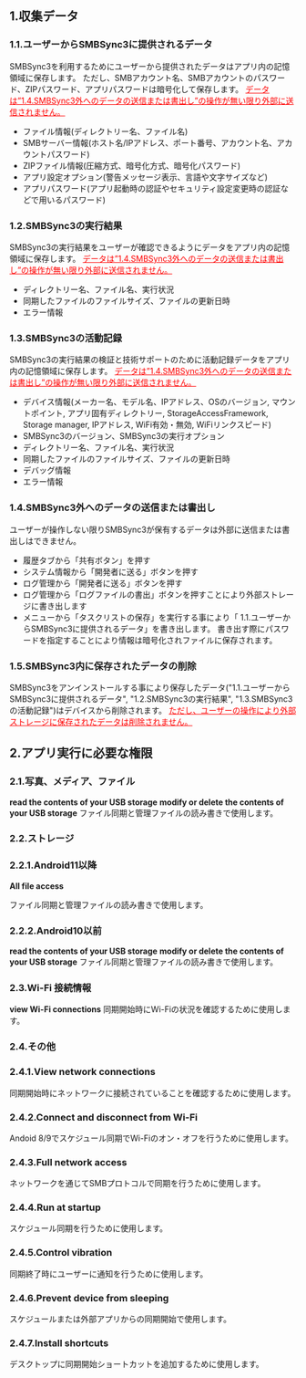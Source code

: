 ## 1.収集データ
### 1.1.ユーザーからSMBSync3に提供されるデータ

SMBSync3を利用するためにユーザーから提供されたデータはアプリ内の記憶領域に保存します。
ただし、SMBアカウント名、SMBアカウントのパスワード、ZIPパスワード、アプリパスワードは暗号化して保存します。
<span style="color: red;"><u>データは”1.4.SMBSync3外へのデータの送信または書出し”の操作が無い限り外部に送信されません。</u></span>

- ファイル情報(ディレクトリー名、ファイル名)
- SMBサーバー情報(ホスト名/IPアドレス、ポート番号、アカウント名、アカウントパスワード)
- ZIPファイル情報(圧縮方式、暗号化方式、暗号化パスワード)
- アプリ設定オプション(警告メッセージ表示、言語や文字サイズなど)
- アプリパスワード(アプリ起動時の認証やセキュリティ設定変更時の認証などで用いるパスワード)

### 1.2.SMBSync3の実行結果

SMBSync3の実行結果をユーザーが確認できるようにデータをアプリ内の記憶領域に保存します。
<span style="color: red;"><u>データは”1.4.SMBSync3外へのデータの送信または書出し”の操作が無い限り外部に送信されません。</u></span>

- ディレクトリー名、ファイル名、実行状況
- 同期したファイルのファイルサイズ、ファイルの更新日時
- エラー情報

### 1.3.SMBSync3の活動記録

SMBSync3の実行結果の検証と技術サポートのために活動記録データをアプリ内の記憶領域に保存します。
<span style="color: red;"><u>データは”1.4.SMBSync3外へのデータの送信または書出し”の操作が無い限り外部に送信されません。</u></span>

- デバイス情報(メーカー名、モデル名、IPアドレス、OSのバージョン, マウントポイント, アプリ固有ディレクトリー, StorageAccessFramework, Storage manager, IPアドレス, WiFi有効・無効, WiFiリンクスピード)
- SMBSync3のバージョン、SMBSync3の実行オプション
- ディレクトリー名、ファイル名、実行状況
- 同期したファイルのファイルサイズ、ファイルの更新日時
- デバッグ情報
- エラー情報

### 1.4.SMBSync3外へのデータの送信または書出し

ユーザーが操作しない限りSMBSync3が保有するデータは外部に送信または書出しはできません。

- 履歴タブから「共有ボタン」を押す
- システム情報から「開発者に送る」ボタンを押す
- ログ管理から「開発者に送る」ボタンを押す
- ログ管理から「ログファイルの書出」ボタンを押すことにより外部ストレージに書き出します
- メニューから「タスクリストの保存」を実行する事により「 1.1.ユーザーからSMBSync3に提供されるデータ」を書き出します。
書き出す際にパスワードを指定することにより情報は暗号化されファイルに保存されます。

### 1.5.SMBSync3内に保存されたデータの削除

SMBSync3をアンインストールする事により保存したデータ("1.1.ユーザーからSMBSync3に提供されるデータ", "1.2.SMBSync3の実行結果", "1.3.SMBSync3の活動記録")はデバイスから削除されます。
<span style="color: red; "><u>ただし、ユーザーの操作により外部ストレージに保存されたデータは削除されません。</u></span>

## 2.アプリ実行に必要な権限

### 2.1.写真、メディア、ファイル
**read the contents of your USB storage**
**modify or delete the contents of your USB storage**
ファイル同期と管理ファイルの読み書きで使用します。

### 2.2.ストレージ

### 2.2.1.Android11以降
**All file access**

ファイル同期と管理ファイルの読み書きで使用します。

### 2.2.2.Android10以前
**read the contents of your USB storage**
**modify or delete the contents of your USB storage**
ファイル同期と管理ファイルの読み書きで使用します。

### 2.3.Wi-Fi 接続情報
**view Wi-Fi connections**
同期開始時にWi-Fiの状況を確認するために使用します。

### 2.4.その他
### 2.4.1.View network connections
同期開始時にネットワークに接続されていることを確認するために使用します。
### 2.4.2.Connect and disconnect from Wi-Fi
Andoid 8/9でスケジュール同期でWi-Fiのオン・オフを行うために使用します。
### 2.4.3.Full network access
ネットワークを通じてSMBプロトコルで同期を行うために使用します。
### 2.4.4.Run at startup
スケジュール同期を行うために使用します。
### 2.4.5.Control vibration
同期終了時にユーザーに通知を行うために使用します。
### 2.4.6.Prevent device from sleeping
スケジュールまたは外部アプリからの同期開始で使用します。
### 2.4.7.Install shortcuts
デスクトップに同期開始ショートカットを追加するために使用します。
